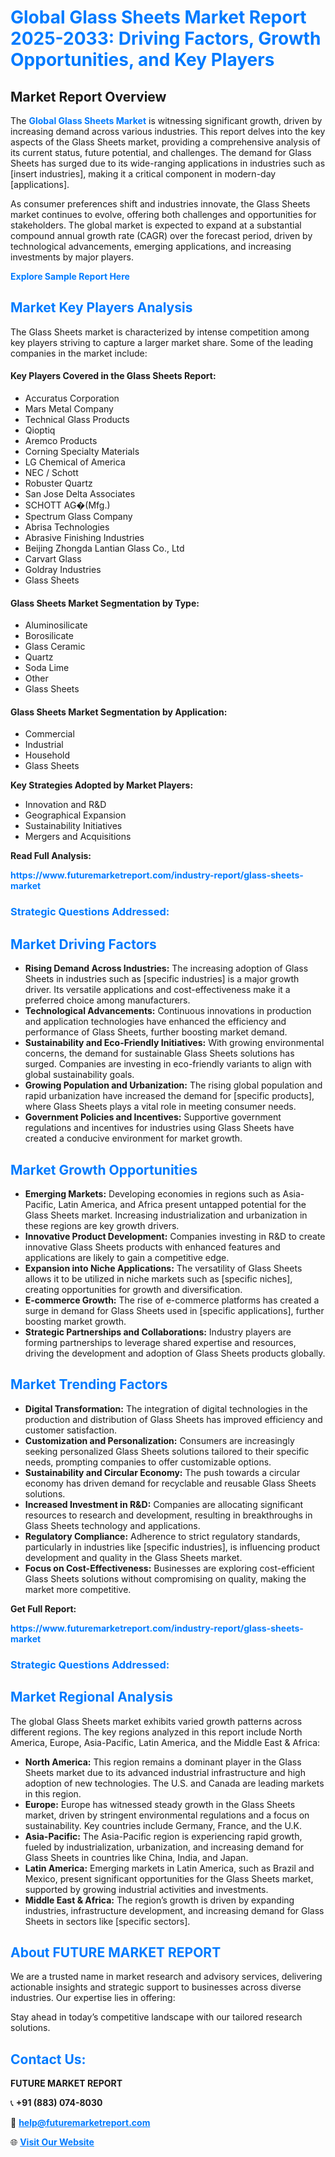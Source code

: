 <h1 style="color: #007BFF;">Global Glass Sheets Market Report 2025-2033: Driving Factors, Growth Opportunities, and Key Players</h1>

<section id="overview">
<h2>Market Report Overview</h2>
<p>The <a href="https://www.futuremarketreport.com/industry-report/glass-sheets-market" style="color: #007BFF; text-decoration: none;"><strong>Global Glass Sheets Market</strong></a> is witnessing significant growth, driven by increasing demand across various industries. This report delves into the key aspects of the Glass Sheets market, providing a comprehensive analysis of its current status, future potential, and challenges. The demand for Glass Sheets has surged due to its wide-ranging applications in industries such as [insert industries], making it a critical component in modern-day [applications].</p>
<p>As consumer preferences shift and industries innovate, the Glass Sheets market continues to evolve, offering both challenges and opportunities for stakeholders. The global market is expected to expand at a substantial compound annual growth rate (CAGR) over the forecast period, driven by technological advancements, emerging applications, and increasing investments by major players.</p>
</section>

<section id="overview">
<p><a href="https://www.futuremarketreport.com/request-sample/reportId=107251" style="color: #007BFF; text-decoration: none;"><strong>Explore Sample Report Here</strong></a></p>
</section>

<section id="key-players">
<h2 style="color: #007BFF;">Market Key Players Analysis</h2>
<p>The Glass Sheets market is characterized by intense competition among key players striving to capture a larger market share. Some of the leading companies in the market include:</p>
<h4>Key Players Covered in the Glass Sheets Report:</h4>
<ul><li>Accuratus Corporation</li><li>Mars Metal Company</li><li>Technical Glass Products</li><li>Qioptiq</li><li>Aremco Products</li><li>Corning Specialty Materials</li><li>LG Chemical of America</li><li>NEC / Schott</li><li>Robuster Quartz</li><li>San Jose Delta Associates</li><li>SCHOTT AG�(Mfg.)</li><li>Spectrum Glass Company</li><li>Abrisa Technologies</li><li>Abrasive Finishing Industries</li><li>Beijing Zhongda Lantian Glass Co., Ltd</li><li>Carvart Glass</li><li>Goldray Industries</li><li>Glass Sheets</li></ul>
<h4>Glass Sheets Market Segmentation by Type:</h4>
<ul><li>Aluminosilicate</li><li>Borosilicate</li><li>Glass Ceramic</li><li>Quartz</li><li>Soda Lime</li><li>Other</li><li>Glass Sheets</li></ul>

<h4>Glass Sheets Market Segmentation by Application:</h4>
<ul><li>Commercial</li><li>Industrial</li><li>Household</li><li>Glass Sheets</li></ul>
<p><strong>Key Strategies Adopted by Market Players:</strong></p>
<ul>
<li>Innovation and R&D</li>
<li>Geographical Expansion</li>
<li>Sustainability Initiatives</li>
<li>Mergers and Acquisitions</li>
</ul>
</section>

<section>
<p><strong>Read Full Analysis: </strong></p><a href="https://www.futuremarketreport.com/industry-report/glass-sheets-market" style="color: #007BFF; text-decoration: none;"><strong>https://www.futuremarketreport.com/industry-report/glass-sheets-market</strong></a>
<h3 style="color: #007BFF;">Strategic Questions Addressed:</h3>
</section>

<section id="driving-factors">
<h2 style="color: #007BFF;">Market Driving Factors</h2>
<ul>
<li><strong>Rising Demand Across Industries:</strong> The increasing adoption of Glass Sheets in industries such as [specific industries] is a major growth driver. Its versatile applications and cost-effectiveness make it a preferred choice among manufacturers.</li>
<li><strong>Technological Advancements:</strong> Continuous innovations in production and application technologies have enhanced the efficiency and performance of Glass Sheets, further boosting market demand.</li>
<li><strong>Sustainability and Eco-Friendly Initiatives:</strong> With growing environmental concerns, the demand for sustainable Glass Sheets solutions has surged. Companies are investing in eco-friendly variants to align with global sustainability goals.</li>
<li><strong>Growing Population and Urbanization:</strong> The rising global population and rapid urbanization have increased the demand for [specific products], where Glass Sheets plays a vital role in meeting consumer needs.</li>
<li><strong>Government Policies and Incentives:</strong> Supportive government regulations and incentives for industries using Glass Sheets have created a conducive environment for market growth.</li>
</ul>
</section>

<section id="growth-opportunities">
<h2 style="color: #007BFF;">Market Growth Opportunities</h2>
<ul>
<li><strong>Emerging Markets:</strong> Developing economies in regions such as Asia-Pacific, Latin America, and Africa present untapped potential for the Glass Sheets market. Increasing industrialization and urbanization in these regions are key growth drivers.</li>
<li><strong>Innovative Product Development:</strong> Companies investing in R&D to create innovative Glass Sheets products with enhanced features and applications are likely to gain a competitive edge.</li>
<li><strong>Expansion into Niche Applications:</strong> The versatility of Glass Sheets allows it to be utilized in niche markets such as [specific niches], creating opportunities for growth and diversification.</li>
<li><strong>E-commerce Growth:</strong> The rise of e-commerce platforms has created a surge in demand for Glass Sheets used in [specific applications], further boosting market growth.</li>
<li><strong>Strategic Partnerships and Collaborations:</strong> Industry players are forming partnerships to leverage shared expertise and resources, driving the development and adoption of Glass Sheets products globally.</li>
</ul>
</section>

<section id="trending-factors">
<h2 style="color: #007BFF;">Market Trending Factors</h2>
<ul>
<li><strong>Digital Transformation:</strong> The integration of digital technologies in the production and distribution of Glass Sheets has improved efficiency and customer satisfaction.</li>
<li><strong>Customization and Personalization:</strong> Consumers are increasingly seeking personalized Glass Sheets solutions tailored to their specific needs, prompting companies to offer customizable options.</li>
<li><strong>Sustainability and Circular Economy:</strong> The push towards a circular economy has driven demand for recyclable and reusable Glass Sheets solutions.</li>
<li><strong>Increased Investment in R&D:</strong> Companies are allocating significant resources to research and development, resulting in breakthroughs in Glass Sheets technology and applications.</li>
<li><strong>Regulatory Compliance:</strong> Adherence to strict regulatory standards, particularly in industries like [specific industries], is influencing product development and quality in the Glass Sheets market.</li>
<li><strong>Focus on Cost-Effectiveness:</strong> Businesses are exploring cost-efficient Glass Sheets solutions without compromising on quality, making the market more competitive.</li>
</ul>
</section>

<section>
<p><strong>Get Full Report: </strong></p><a href="https://www.futuremarketreport.com/industry-report/glass-sheets-market" style="color: #007BFF; text-decoration: none;"><strong>https://www.futuremarketreport.com/industry-report/glass-sheets-market</strong></a>
<h3 style="color: #007BFF;">Strategic Questions Addressed:</h3>
</section>


<section id="regional-analysis">
<h2 style="color: #007BFF;">Market Regional Analysis</h2>
<p>The global Glass Sheets market exhibits varied growth patterns across different regions. The key regions analyzed in this report include North America, Europe, Asia-Pacific, Latin America, and the Middle East & Africa:</p>
<ul>
<li><strong>North America:</strong> This region remains a dominant player in the Glass Sheets market due to its advanced industrial infrastructure and high adoption of new technologies. The U.S. and Canada are leading markets in this region.</li>
<li><strong>Europe:</strong> Europe has witnessed steady growth in the Glass Sheets market, driven by stringent environmental regulations and a focus on sustainability. Key countries include Germany, France, and the U.K.</li>
<li><strong>Asia-Pacific:</strong> The Asia-Pacific region is experiencing rapid growth, fueled by industrialization, urbanization, and increasing demand for Glass Sheets in countries like China, India, and Japan.</li>
<li><strong>Latin America:</strong> Emerging markets in Latin America, such as Brazil and Mexico, present significant opportunities for the Glass Sheets market, supported by growing industrial activities and investments.</li>
<li><strong>Middle East & Africa:</strong> The region’s growth is driven by expanding industries, infrastructure development, and increasing demand for Glass Sheets in sectors like [specific sectors].</li>
</ul>
</section>

<footer>
<h2 style="color: #007BFF;">About FUTURE MARKET REPORT</h2>
<p>We are a trusted name in market research and advisory services, delivering actionable insights and strategic support to businesses across diverse industries. Our expertise lies in offering:</p>

<p>Stay ahead in today’s competitive landscape with our tailored research solutions.</p>

<h2 style="color: #007BFF;">Contact Us:</h2>
<p><strong>FUTURE MARKET REPORT</strong></p>
<p>📞 <strong>+91 (883) 074-8030</strong></p>
<p>📧 <strong><a href="mailto:help@futuremarketreport.com" style="color: #007BFF;">help@futuremarketreport.com</a></strong></p>
<p>🌐 <strong><a href="https://www.futuremarketreport.com/" style="color: #007BFF;">Visit Our Website</a></strong></p>
</footer>